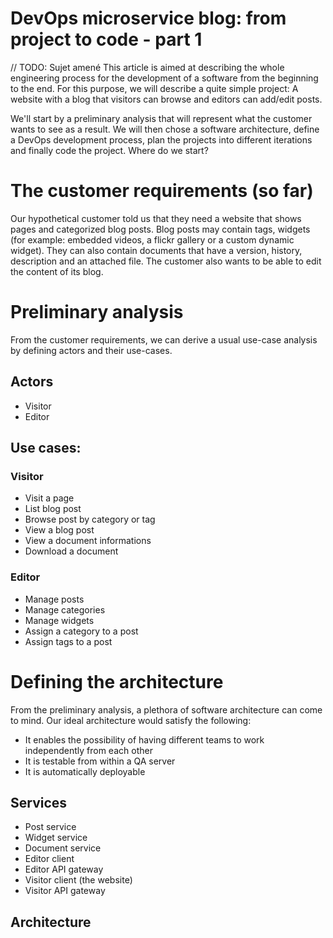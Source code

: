 # DevOps microservice blog: from project to code - part 1

// TODO: Sujet amené
This article is aimed at describing the whole engineering process for the development of a software from the beginning to the end. For this purpose, we will describe a quite simple project: A website with a blog that visitors can browse and editors can add/edit posts.

We'll start by a preliminary analysis that will represent what the customer wants to see as a result. We will then chose a software architecture, define a DevOps development process, plan the projects into different iterations and finally code the project. Where do we start?

# The customer requirements (so far)
Our hypothetical customer told us that they need a website that shows pages and categorized blog posts. Blog posts may contain tags, widgets (for example: embedded videos, a flickr gallery or a custom dynamic widget). They can also contain documents that have a version, history, description and an attached file. The customer also wants to be able to edit the content of its  blog.

# Preliminary analysis

From the customer requirements, we can derive a usual use-case analysis by defining actors and their use-cases.

## Actors
- Visitor
- Editor

## Use cases:

### Visitor
- Visit a page
- List blog post
- Browse post by category or tag
- View a blog post
- View a document informations
- Download a document

### Editor
- Manage posts
- Manage categories
- Manage widgets
- Assign a category to a post
- Assign tags to a post

# Defining the architecture
From the preliminary analysis, a plethora of software architecture can come to mind. Our ideal architecture would satisfy the following:
- It enables the possibility of having different teams to work independently from each other
- It is testable from within a QA server
- It is automatically deployable

## Services
- Post service
- Widget service
- Document service
- Editor client
- Editor API gateway
- Visitor client (the website)
- Visitor API gateway

## Architecture

